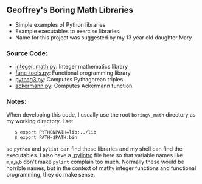 ## Geoffrey's Boring Math Libraries
* Simple examples of Python libraries
* Example executables to exercise libraries.
* Name for this project was suggested by my 13 year old daughter Mary

### Source Code:

* [integer\_math.py](lib/integer_math.py): Integer mathematics library
* [func\_tools.py](lib/func_tools.py): Functional programming library
* [pythag3.py](bin/pythag3.py): Computes Pythagorean triples
* [ackermann.py](bin/ackermann.py): Computes Ackermann function

### Notes:

When developing this code, I usually use the root `boring\_math`
directory as my working directory.  I set
```
   $ export PYTHONPATH=lib:../lib
   $ export PATH=$PATH:bin
```
so `python` and `pylint` can find these libraries and my shell can
find the executables.  I also have a [.pylintrc](.pylintrc) file
here so that variable names like `m`,`n`,`a`,`b` don't make `pylint`
complain too much.  Normally these would be horrible names, but
in the context of mathy integer functions and functional programming,
they do make sense.
